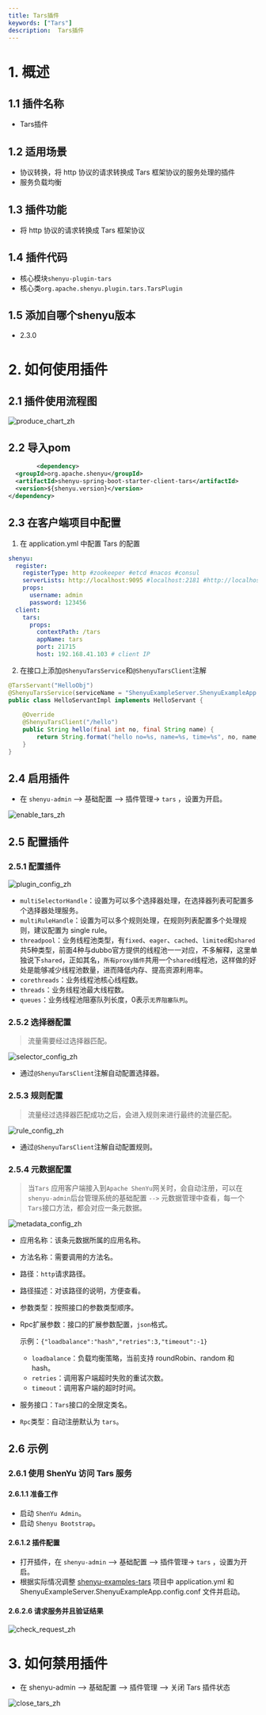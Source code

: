 ```yaml
---
title: Tars插件
keywords: ["Tars"]
description:  Tars插件
---
```


# 1. 概述

## 1.1 插件名称

- Tars插件

## 1.2 适用场景

- 协议转换，将 http 协议的请求转换成 Tars 框架协议的服务处理的插件
- 服务负载均衡

## 1.3 插件功能

- 将 http 协议的请求转换成 Tars 框架协议

## 1.4 插件代码

- 核心模块`shenyu-plugin-tars`
- 核心类`org.apache.shenyu.plugin.tars.TarsPlugin`

## 1.5 添加自哪个shenyu版本

- 2.3.0

# 2. 如何使用插件

## 2.1 插件使用流程图

![produce_chart_zh](/img/shenyu/plugin/tars/produce_chart_zh.png)

## 2.2 导入pom

```xml
        <dependency>
  <groupId>org.apache.shenyu</groupId>
  <artifactId>shenyu-spring-boot-starter-client-tars</artifactId>
  <version>${shenyu.version}</version>
</dependency>
```

## 2.3 在客户端项目中配置

1. 在 application.yml 中配置 Tars 的配置

```yaml
shenyu:
  register:
    registerType: http #zookeeper #etcd #nacos #consul
    serverLists: http://localhost:9095 #localhost:2181 #http://localhost:2379 #localhost:8848
    props:
      username: admin
      password: 123456
  client:
    tars:
      props:
        contextPath: /tars
        appName: tars
        port: 21715
        host: 192.168.41.103 # client IP
```

2. 在接口上添加`@ShenyuTarsService`和`@ShenyuTarsClient`注解

```java
@TarsServant("HelloObj")
@ShenyuTarsService(serviceName = "ShenyuExampleServer.ShenyuExampleApp.HelloObj")
public class HelloServantImpl implements HelloServant {
  
    @Override
    @ShenyuTarsClient("/hello")
    public String hello(final int no, final String name) {
        return String.format("hello no=%s, name=%s, time=%s", no, name, System.currentTimeMillis());
    }
}
```



## 2.4 启用插件

- 在 `shenyu-admin` --> 基础配置 --> 插件管理-> `tars` ，设置为开启。

![enable_tars_zh](/img/shenyu/plugin/tars/enable_tars_zh.png)


## 2.5 配置插件

### 2.5.1 配置插件

![plugin_config_zh](/img/shenyu/plugin/tars/plugin_config_zh.png)

- `multiSelectorHandle`：设置为可以多个选择器处理，在选择器列表可配置多个选择器处理服务。
- `multiRuleHandle`：设置为可以多个规则处理，在规则列表配置多个处理规则，建议配置为 single rule。
- `threadpool`：业务线程池类型，有`fixed`、`eager`、`cached`、`limited`和`shared`共5种类型，前面4种与dubbo官方提供的线程池一一对应，不多解释，这里单独说下`shared`，正如其名，`所有proxy插件`共用一个`shared`线程池，这样做的好处是能够减少线程池数量，进而降低内存、提高资源利用率。
- `corethreads`：业务线程池核心线程数。
- `threads`：业务线程池最大线程数。
- `queues`：业务线程池阻塞队列长度，0表示`无界阻塞队列`。

### 2.5.2 选择器配置

> 流量需要经过选择器匹配。

![selector_config_zh](/img/shenyu/plugin/tars/selector_config_zh.png)

- 通过`@ShenyuTarsClient`注解自动配置选择器。

### 2.5.3 规则配置

> 流量经过选择器匹配成功之后，会进入规则来进行最终的流量匹配。

![rule_config_zh](/img/shenyu/plugin/tars/rule_config_zh.png)

- 通过`@ShenyuTarsClient`注解自动配置规则。

### 2.5.4 元数据配置

> 当`Tars` 应用客户端接入到`Apache ShenYu`网关时，会自动注册，可以在 `shenyu-admin`后台管理系统的基础配置 `-->` 元数据管理中查看，每一个`Tars`接口方法，都会对应一条元数据。

![metadata_config_zh](/img/shenyu/plugin/tars/metadata_config_zh.png)

- 应用名称：该条元数据所属的应用名称。

- 方法名称：需要调用的方法名。

- 路径：`http`请求路径。

- 路径描述：对该路径的说明，方便查看。

- 参数类型：按照接口的参数类型顺序。

- Rpc扩展参数：接口的扩展参数配置，`json`格式。

  示例：`{"loadbalance":"hash","retries":3,"timeout":-1}`

  - `loadbalance`：负载均衡策略，当前支持 roundRobin、random 和 hash。
  - `retries`：调用客户端超时失败的重试次数。
  - `timeout`：调用客户端的超时时间。

- 服务接口：`Tars`接口的全限定类名。
- `Rpc`类型：自动注册默认为 `tars`。

## 2.6 示例

### 2.6.1 使用 ShenYu 访问 Tars 服务

#### 2.6.1.1 准备工作

- 启动 `ShenYu Admin`。
- 启动 `Shenyu Bootstrap`。

#### 2.6.1.2 插件配置

- 打开插件，在 `shenyu-admin` --> 基础配置 --> 插件管理-> `tars` ，设置为开启。
- 根据实际情况调整 [shenyu-examples-tars](https://github.com/apache/shenyu/tree/master/shenyu-examples/shenyu-examples-tars) 项目中 application.yml 和 ShenyuExampleServer.ShenyuExampleApp.config.conf 文件并启动。

#### 2.6.2.6 请求服务并且验证结果

![check_request_zh](/img/shenyu/plugin/tars/check_request_zh.png)

# 3. 如何禁用插件

- 在 shenyu-admin --> 基础配置 --> 插件管理 --> 关闭 Tars 插件状态

![close_tars_zh](/img/shenyu/plugin/tars/close_tars_zh.png)
